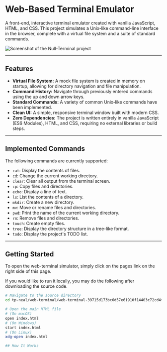 # Web-Based Terminal Emulator

A front-end, interactive terminal emulator created with vanilla JavaScript,
HTML, and CSS. This project simulates a Unix-like command-line interface in the
browser, complete with a virtual file system and a suite of standard commands.

![Screenshot of the Null-Terminal project](./tp-neal/web-terminal/web-terminal-39715d173bc6d57e61910f14403c72cd4fc42a70/assets/null-term.png)

---

## Features

* **Virtual File System:** A mock file system is created in memory on startup,
allowing for directory navigation and file manipulation.
* **Command History:** Navigate through previously entered commands using the
up and down arrow keys.
* **Standard Commands:** A variety of common Unix-like commands have been implemented.
* **Clean UI:** A simple, responsive terminal window built with modern CSS.
* **Zero Dependencies:** The project is written entirely in vanilla JavaScript
(ES6 Modules), HTML, and CSS, requiring no external libraries or build steps.

---

## Implemented Commands

The following commands are currently supported:

* `cat`: Display the contents of files.
* `cd`: Change the current working directory.
* `clear`: Clear all output from the terminal screen.
* `cp`: Copy files and directories.
* `echo`: Display a line of text.
* `ls`: List the contents of a directory.
* `mkdir`: Create a new directory.
* `mv`: Move or rename files and directories.
* `pwd`: Print the name of the current working directory.
* `rm`: Remove files and directories.
* `touch`: Create empty files.
* `tree`: Display the directory structure in a tree-like format.
* `todo`: Display the project's TODO list.

---

## Getting Started

To open the web-terminal simulator, simply click on the pages link on the right
side of this page.

If you would like to run it locally, you may do the following after downloading
the source code.

```bash
# Navigate to the source directory
cd tp-neal/web-terminal/web-terminal-39715d173bc6d57e61910f14403c72cd4fc42a70/src/

# Open the main HTML file
# (On macOS)
open index.html
# (On Windows)
start index.html
# (On Linux)
xdg-open index.html

## How It Works


